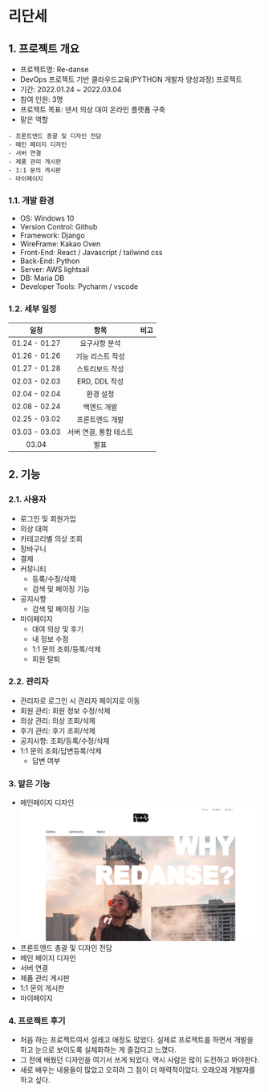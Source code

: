 # 리단세

## 1. 프로젝트 개요
- 프로젝트명: Re-danse
- DevOps 프로젝트 기반 클라우드교육(PYTHON 개발자 양성과정) 프로젝트
- 기간: 2022.01.24 ~ 2022.03.04
- 참여 인원: 3명
- 프로젝트 목표: 댄서 의상 대여 온라인 플랫폼 구축 
- 맡은 역할
``` text
- 프론트엔드 총괄 및 디자인 전담
- 메인 페이지 디자인
- 서버 연결
- 제품 관리 게시판
- 1:1 문의 게시판
- 마이페이지
```

### 1.1. 개발 환경
- OS: Windows 10 
- Version Control: Github
- Framework: Django
- WireFrame: Kakao Oven
- Front-End: React / Javascript / tailwind css
- Back-End: Python
- Server: AWS lightsail 
- DB: Maria DB
- Developer Tools: Pycharm / vscode


### 1.2. 세부 일정
|일정|항목|비고|
|:---:|:---:|:---:|
|01.24 - 01.27|요구사항 분석|
|01.26 - 01.26|기능 리스트 작성|
|01.27 - 01.28|스토리보드 작성
|02.03 - 02.03|ERD, DDL 작성
|02.04 - 02.04|환경 설정
|02.08 - 02.24|백엔드 개발
|02.25 - 03.02|프론트엔드 개발
|03.03 - 03.03|서버 연결, 통합 테스트
|03.04|발표|

## 2. 기능

### 2.1. 사용자
- 로그인 및 회원가입
- 의상 대여
- 카테고리별 의상 조회
- 장바구니
- 결제
- 커뮤니티
  - 등록/수정/삭제
  - 검색 및 페이징 기능
- 공지사항
  - 검색 및 페이징 기능
- 마이페이지
  - 대여 의상 및 후기 
  - 내 정보 수정
  - 1:1 문의 조회/등록/삭제
  - 회원 탈퇴

### 2.2. 관리자
- 관리자로 로그인 시 관리자 페이지로 이동
- 회원 관리: 회원 정보 수정/삭제
- 의상 관리: 의상 조회/삭제
- 후기 관리: 후기 조회/삭제
- 공지사항: 조회/등록/수정/삭제
- 1:1 문의 조회/답변등록/삭제
  - 답변 여부 

### 3. 맡은 기능
- 메인페이지 디자인
![](main1.png)
- 프론트엔드 총괄 및 디자인 전담
- 메인 페이지 디자인
- 서버 연결
- 제품 관리 게시판
- 1:1 문의 게시판
- 마이페이지

### 4. 프로젝트 후기
- 처음 하는 프로젝트여서 설레고 애정도 많았다. 실제로 프로젝트를 하면서 개발을 하고 눈으로 보이도록 실체화하는 게 즐겁다고 느꼈다. 
- 그 전에 배웠던 디자인을 여기서 쓰게 되었다. 역시 사람은 많이 도전하고 봐야한다. 
- 새로 배우는 내용들이 많았고 오히려 그 점이 더 매력적이었다. 오래오래 개발자를 하고 싶다. 
